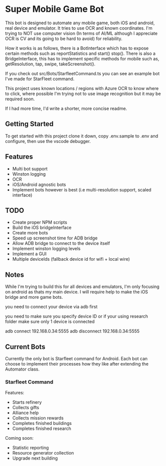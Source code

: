 # Super Mobile Game Bot

This bot is designed to automate any mobile game, both iOS and android, real device and emulator.
It tries to use OCR and known coordinates. I'm trying to NOT use computer vision (In terms of AI/ML although I appreciate OCR is CV and its going to be hard to avoid) for reliability.

How it works is as follows, there is a BotInterface which has to expose certain methods such as reportStatistics and start() stop(). There is also a BridgeInterface, this has to implement specific methods for mobile such as, getResolution, tap, swipe, takeScreenshot().

If you check out src/Bots/StarfleetCommand.ts you can see an example bot I've made for StarFleet command.

This project uses known locations / regions with Azure OCR to know where to click, where possible I'm trying not to use image recognition but it may be required soon.

If I had more time, I'd write a shorter, more concise readme.

Getting Started
----

To get started with this project clone it down, copy .env.sample to .env and configure, then use the vscode debugger.

Features
----
- Multi bot support
- Winston logging
- OCR 
- iOS/Android agnostic bots
- Implement bots however is best (i.e multi-resolution support, scaled interface)

TODO
----

- Create proper NPM scripts 
- Build the iOS bridgeInterface
- Create more bots
- Speed up screenshot time for ADB bridge
- Allow ADB bridge to connect to the device itself
- Implement winston logging levels
- Implement a GUI 
- Multiple deviceIds (fallback device id for wifi + local wire)

Notes
----

While I'm trying to build this for all devices and emulators, I'm only focusing on android as thats my main device. I will require help to make the iOS bridge and more game bots.

you need to connect your device via adb first 

you need to make sure you specify device ID or if your using research folder make sure only 1 device is connected

adb connect 192.168.0.34:5555
adb disconnect 192.168.0.34:5555

Current Bots
----

Currently the only bot is Starfleet command for Android. Each bot can choose to implement their processes how they like after extending the Automator class.

### Starfleet Command

Features:
- Starts refinery
- Collects gifts
- Alliance help
- Collects mission rewards
- Completes finished buildings
- Completes finished research

Coming soon:
- Statistic reporting
- Resource generator collection
- Upgrade next building
